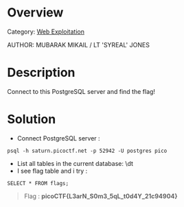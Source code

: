 # Overview 
Category: [Web Exploitation]()

AUTHOR: MUBARAK MIKAIL / LT 'SYREAL' JONES

# Description
Connect to this PostgreSQL server and find the flag!

# Solution
- Connect PostgreSQL server :
```
psql -h saturn.picoctf.net -p 52942 -U postgres pico
```
- List all tables in the current database: 
\dt
- I see flag table  and i try :
```
SELECT * FROM flags;
```
> Flag : **picoCTF{L3arN_S0m3_5qL_t0d4Y_21c94904}**